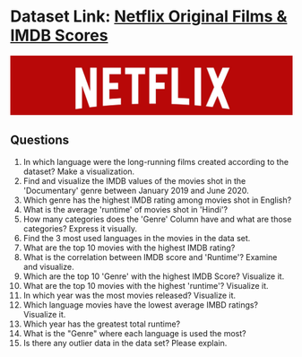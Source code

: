 # Dataset Link: [Netflix Original Films & IMDB Scores](https://www.kaggle.com/datasets/luiscorter/netflix-original-films-imdb-scores)

![alt text](dataset-cover.jpg)

## Questions

1. In which language were the long-running films created according to the dataset? Make a visualization.
2. Find and visualize the IMDB values ​​of the movies shot in the 'Documentary' genre between January 2019 and June 2020.
3. Which genre has the highest IMDB rating among movies shot in English?
4. What is the average 'runtime' of movies shot in 'Hindi'?
5. How many categories does the 'Genre' Column have and what are those categories? Express it visually.
6. Find the 3 most used languages ​​in the movies in the data set.
7. What are the top 10 movies with the highest IMDB rating?
8. What is the correlation between IMDB score and 'Runtime'? Examine and visualize.
9. Which are the top 10 'Genre' with the highest IMDB Score? Visualize it.
10. What are the top 10 movies with the highest 'runtime'? Visualize it.
11. In which year was the most movies released? Visualize it.
12. Which language movies have the lowest average IMBD ratings? Visualize it.
13. Which year has the greatest total runtime?
14. What is the "Genre" where each language is used the most?
15. Is there any outlier data in the data set? Please explain.

